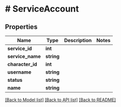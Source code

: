 # # ServiceAccount

## Properties

Name | Type | Description | Notes
------------ | ------------- | ------------- | -------------
**service_id** | **int** |  |
**service_name** | **string** |  |
**character_id** | **int** |  |
**username** | **string** |  |
**status** | **string** |  |
**name** | **string** |  |

[[Back to Model list]](../../README.md#models) [[Back to API list]](../../README.md#endpoints) [[Back to README]](../../README.md)
